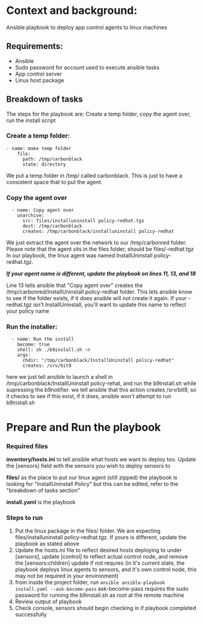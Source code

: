 # Context and background:
Ansible playbook to deploy app control agents to linux machines

## Requirements:
- Ansible
- Sudo password for account used to execute ansible tasks
- App control server
- Linux host package

## Breakdown of tasks
The steps for the playbook are: Create a temp folder, copy the agent over, run the install script
### Create a temp folder:
```ansible
- name: make temp folder
    file:
      path: /tmp/carbonblack
      state: directory
```
We put a temp folder in /tmp/ called carbonblack. This is just to have a consistent space that to put the agent.

### Copy the agent over
```ansible
  - name: Copy agent over
    unarchive: 
      src: files/installuninstall policy-redhat.tgz
      dest: /tmp/carbonblack
      creates: /tmp/carbonblack/installuninstall policy-redhat
  ```
We just extract the agent over the network to our /tmp/carbonred folder. Please note that the agent sits in the files folder, should be files/<policyname>-redhat.tgz
In our playbook, the linux agent was named InstallUninstall policy-redhat.tgz. 
  
 ***If your agent name is different, update the playbook on lines 11, 13, and 18***

Line 13 tells ansible that "Copy agent over" creates the /tmp/carbonred/InstallUninstall policy-redhat folder. This lets ansible know to see if the folder exists, if it does
ansible will not create it again. If your <policyname>-redhat.tgz isn't InstallUninstall, you'll want to update this name to reflect your policy name

### Run the installer:
```ansible
  - name: Run the install
    become: true
    shell: sh ./b9install.sh -n
    args:
      chdir: "/tmp/carbonblack/InstallUninstall policy-redhat"
      creates: /srv/bit9
 ```
here we just tell ansible to launch a shell in /tmp/carbonblack/InstallUninstall policy-rehat, and run the b9install.sh while supressing the b9notifier.
we tell ansible that this action creates /srv/bit9, so it checks to see if this exist, if it does, ansible won't attempt to run b9install.sh

# Prepare and Run the playbook

### Required files
**inventory/hosts.ini** to tell ansible what hosts we want to deploy too. Update the [sensors] field with the sensors you wish to deploy sensors to

**files/** as the place to put our linux agent (still zipped) the playbook is looking for "InstallUninstall Policy" but this can be edited, refer to the "breakdown of tasks section"

**install.yaml** is the playbook

### Steps to run
1. Put the linux package in the files/ folder. We are expecting files/installuninstall policy-redhat.tgz. If yours is different, update the playbook as stated above
2. Update the hosts.ini file to reflect desired hosts deploying to under [sensors], update [control] to reflect actual control node, and remove the [sensors:children] update if not requres (in it's current state, the playbook deploys linux agents to sensors, and it's own control node, this may not be required in your environment)
3. from inside the project folder, run ```ansible ansible-playbook install.yaml --ask-become-pass``` ask-become-pass requires the sudo password for running the b9install.sh as root at the remote machine
4. Review output of playbook
5. Check console, sensors should begin checking in if playbook completed successfully
